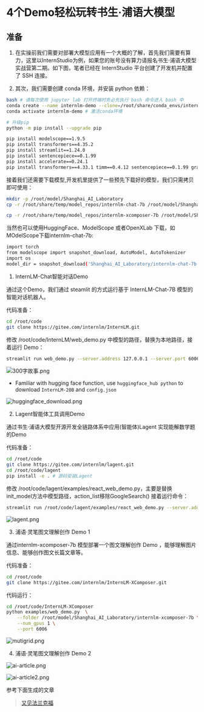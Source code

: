 # 4个Demo轻松玩转书生·浦语大模型

## 准备

1. 在实操前我们需要对部署大模型应用有一个大概的了解，首先我们需要有算力，这里以InternStudio为例，如果您的账号没有算力请报名书生·浦语大模型实战营第二期。如下图，笔者已经在 InternStudio 平台创建了开发机并配置了 SSH 连接。


2. 其次，我们需要创建 conda 环境，并安装 python 依赖：

```bash
bash # 请每次使用 jupyter lab 打开终端时务必先执行 bash 命令进入 bash 中
conda create --name internlm-demo --clone=/root/share/conda_envs/internlm-base # 创建conda环境
conda activate internlm-demo # 激活conda环境

# 升级pip
python -m pip install --upgrade pip

pip install modelscope==1.9.5
pip install transformers==4.35.2
pip install streamlit==1.24.0
pip install sentencepiece==0.1.99
pip install accelerate==0.24.1
pip install transformers==4.33.1 timm==0.4.12 sentencepiece==0.1.99 gradio==3.44.4 markdown2==2.4.10 xlsxwriter==3.1.2 einops accelerate

```

接着我们还需要下载模型,开发机里提供了一些预先下载好的模型，我们只需拷贝即可使用：

```bash
mkdir -p /root/model/Shanghai_AI_Laboratory
cp -r /root/share/temp/model_repos/internlm-chat-7b /root/model/Shanghai_AI_Laboratory

cp -r /root/share/temp/model_repos/internlm-xcomposer-7b /root/model/Shanghai_AI_Laboratory

```

当然也可以使用HuggingFace、ModelScope 或者OpenXLab 下载，如MOdelScope下载internlm-chat-7b:


```bash
import torch
from modelscope import snapshot_download, AutoModel, AutoTokenizer
import os
model_dir = snapshot_download('Shanghai_AI_Laboratory/internlm-chat-7b', cache_dir='/root/model', revision='v1.0.3')
```


1. InternLM-Chat智能对话Demo

通过这个Demo，我们通过 steamlit 的方式运行基于 InternLM-Chat-7B 模型的智能对话机器人。

代码准备：

```bash
cd /root/code
git clone https://gitee.com/internlm/InternLM.git
```

修改 /root/code/InternLM/web_demo.py 中模型的路径，替换为本地路径，接着运行 Demo：

```bash
streamlit run web_demo.py --server.address 127.0.0.1 --server.port 6006
```


![300字故事.png](images/300字故事.png)

* Familiar with hugging face function, use `huggingface_hub python` to download `InternLM-20B` and `config.json`

![huggingface_download.png](images/huggingface_download.png)


2. Lagent智能体工具调用Demo

通过书生·浦语大模型开源开发全链路体系中应用(智能体)Lagent 实现能解数学题的Demo

代码准备：
```bash
cd /root/code
git clone https://gitee.com/internlm/lagent.git
cd /root/code/lagent
pip install -e . # 源码安装Lagent
```

修改 /root/code/lagent/examples/react_web_demo.py，主要是替换 init_model方法中模型路径，action_list移除GoogleSearch() 接着运行命令：

```bash
streamlit run /root/code/lagent/examples/react_web_demo.py --server.address 127.0.0.1 --server.port 6006
```

![lagent.png](images/lagent.png)

3. 浦语·灵笔图文理解创作 Demo 1

通过internlm-xcomposer-7b 模型部署一个图文理解创作 Demo ，能够理解图片信息、能够创作图文长篇文章等。

代码准备：


```bash
cd /root/code
git clone https://gitee.com/internlm/InternLM-XComposer.git
```

代码运行：

```bash
cd /root/code/InternLM-XComposer
python examples/web_demo.py  \
    --folder /root/model/Shanghai_AI_Laboratory/internlm-xcomposer-7b \
    --num_gpus 1 \
    --port 6006
```

![mutigrid.png](images/mutigrid.png)

4. 浦语·灵笔图文理解创作 Demo 2

![ai-article.png](images/ai-article.png)

![ai-article2.png](images/ai-article2.png)

参考下面生成的文章
> [又见法兰克福](images/io.md)